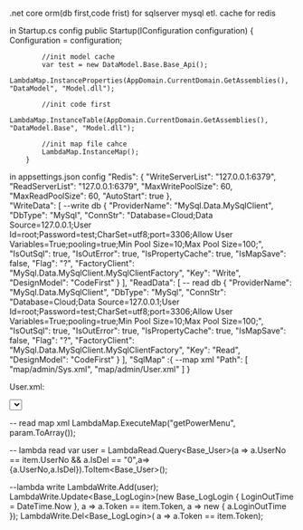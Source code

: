 .net core orm(db first,code frist) for sqlserver mysql etl. cache for redis

in Startup.cs config
        public Startup(IConfiguration configuration)
        {
            Configuration = configuration;

            //init model cache
            var test = new DataModel.Base.Base_Api();
            LambdaMap.InstanceProperties(AppDomain.CurrentDomain.GetAssemblies(), "DataModel", "Model.dll");

            //init code first 
            LambdaMap.InstanceTable(AppDomain.CurrentDomain.GetAssemblies(), "DataModel.Base", "Model.dll");

            //init map file cahce
            LambdaMap.InstanceMap();
        }
        
in appsettings.json config
  "Redis": {
    "WriteServerList": "127.0.0.1:6379",
    "ReadServerList": "127.0.0.1:6379",
    "MaxWritePoolSize": 60,
    "MaxReadPoolSize": 60,
    "AutoStart": true
  },  
   "WriteData": [ --write db
    {
      "ProviderName": "MySql.Data.MySqlClient",
      "DbType": "MySql",
      "ConnStr": "Database=Cloud;Data Source=127.0.0.1;User Id=root;Password=test;CharSet=utf8;port=3306;Allow User Variables=True;pooling=true;Min Pool Size=10;Max Pool Size=100;",
      "IsOutSql": true,
      "IsOutError": true,
      "IsPropertyCache": true,
      "IsMapSave": false,
      "Flag": "?",
      "FactoryClient": "MySql.Data.MySqlClient.MySqlClientFactory",
      "Key": "Write",
      "DesignModel": "CodeFirst"
    }
  ],
  "ReadData": [  -- read db
    {
      "ProviderName": "MySql.Data.MySqlClient",
      "DbType": "MySql",
      "ConnStr": "Database=Cloud;Data Source=127.0.0.1;User Id=root;Password=test;CharSet=utf8;port=3306;Allow User Variables=True;pooling=true;Min Pool Size=10;Max Pool Size=100;",
      "IsOutSql": true,
      "IsOutError": true,
      "IsPropertyCache": true,
      "IsMapSave": false,
      "Flag": "?",
      "FactoryClient": "MySql.Data.MySqlClient.MySqlClientFactory",
      "Key": "Read",
      "DesignModel": "CodeFirst"
    }
  ],
   "SqlMap" :{ --map xml 
    "Path": [
      "map/admin/Sys.xml",
      "map/admin/User.xml"
    ]
  }
  
 User.xml:
<?xml version="1.0" encoding="utf-8" ?>
<sqlMap>
  <select id="GetUser">
    select a.userid,a.fullname,c.orgname,a.userno,a.isadmin,b.rolename
    from base_user a
    left join base_role b on a.roleid=b.roleid
    left join base_org c on a.orgid=c.orgid and c.isactive='0' and c.IsDel='0'
    <dynamic prepend=" where 1=1">
      <isPropertyAvailable prepend=" and " property="userId">a.userId=?userId</isPropertyAvailable>
      <isPropertyAvailable prepend=" and " property="userName">a.userName=?userName</isPropertyAvailable>
      <isPropertyAvailable prepend=" and " property="fullName">a.fullName=?fullName</isPropertyAvailable>
      <isPropertyAvailable prepend=" and " property="orgId">a.orgId=?orgId</isPropertyAvailable>
      <isPropertyAvailable prepend=" and " property="userNo">a.userNo=?userNo</isPropertyAvailable>
      <isPropertyAvailable prepend=" and " property="roleId">a.roleId=?roleId</isPropertyAvailable>
      <isPropertyAvailable prepend=" and " property="isAdmin">a.isAdmin=?isAdmin</isPropertyAvailable>
    </dynamic>
  </select>
</sqlMap>
  
 
 -- read map xml 
 LambdaMap.ExecuteMap<SysFunModel>("getPowerMenu", param.ToArray());
  
 -- lambda read
 var user = LambdaRead.Query<Base_User>(a => a.UserNo == item.UserNo && a.IsDel == "0",a=>{a.UserNo,a.IsDel}).ToItem<Base_User>();
 
 --lambda write
 LambdaWrite.Add(user);
 LambdaWrite.Update<Base_LogLogin>(new Base_LogLogin { LoginOutTime = DateTime.Now }, a => a.Token == item.Token, a => new { a.LoginOutTime });
 LambdaWrite.Del<Base_LogLogin>( a => a.Token == item.Token);
